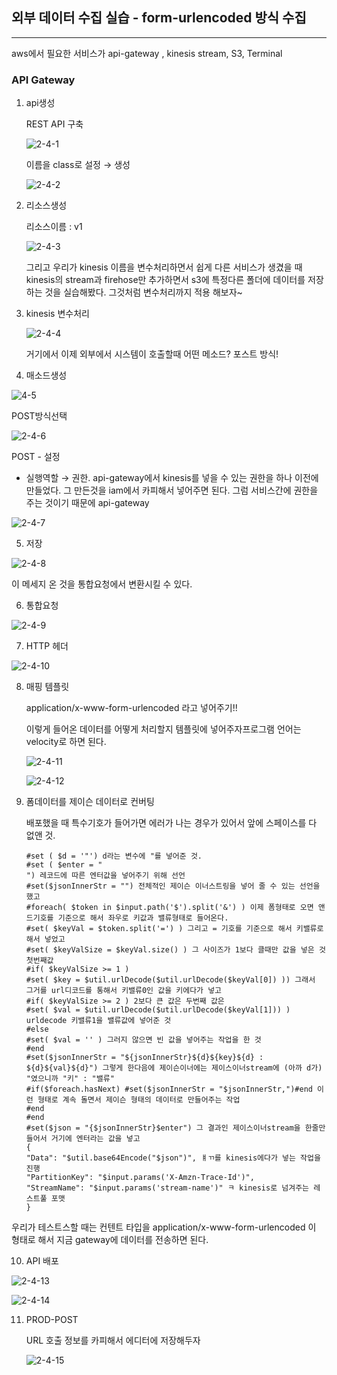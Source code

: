 ## 외부 데이터 수집 실습 - form-urlencoded 방식 수집

---

aws에서 필요한 서비스가 api-gateway , kinesis stream, S3, Terminal

### API Gateway

1.  api생성
    
    REST API 구축

    ![2-4-1](https://user-images.githubusercontent.com/86764734/162215892-f736875a-012b-4088-b100-a0e013e211be.png)


    이름을 class로 설정 → 생성

    ![2-4-2](https://user-images.githubusercontent.com/86764734/162215912-010b657a-5edb-43d8-9160-df6d40c54f61.png)


2. 리소스생성
    
    리소스이름 : v1

    ![2-4-3](https://user-images.githubusercontent.com/86764734/162215921-f0b2efb0-1798-42cc-9d8f-a513078d46de.png)


    그리고 우리가 kinesis 이름을 변수처리하면서 쉽게 다른 서비스가 생겼을 때 kinesis의 stream과 firehose만 추가하면서 s3에 특정다른 폴더에 데이터를 저장하는 것을 실습해봤다. 그것처럼 변수처리까지 적용 해보자~

3. kinesis 변수처리

    ![2-4-4](https://user-images.githubusercontent.com/86764734/162215925-b353f462-b05a-442c-95d5-872e52eae014.png)

    거기에서 이제 외부에서 시스템이 호출할때 어떤 메소드? 포스트 방식!

4. 매소드생성

![4-5](https://user-images.githubusercontent.com/86764734/162215944-344b5371-5cfc-423a-8d6a-9ebd00a9b123.png)


POST방식선택

![2-4-6](https://user-images.githubusercontent.com/86764734/162215963-78ab0aa5-b848-4e8b-a104-d746bd52f4e9.png)


POST - 설정

- 실행역할 → 권한. api-gateway에서 kinesis를 넣을 수 있는 권한을 하나 이전에 만들었다. 그 만든것을 iam에서 카피해서 넣어주면 된다.  그럼 서비스간에 권한을 주는 것이기 때문에 api-gateway

![2-4-7](https://user-images.githubusercontent.com/86764734/162215977-d52e89b0-8272-49b6-8626-87a163904625.png)



5. 저장

![2-4-8](https://user-images.githubusercontent.com/86764734/162215992-a744dc0c-1bc1-45bc-a3c5-d4f6e34d3e8f.png)


이 메세지 온 것을 통합요청에서 변환시킬 수 있다. 

6. 통합요청

![2-4-9](https://user-images.githubusercontent.com/86764734/162216008-ac999b04-48f6-4166-b436-0d55eb1ea05a.png)

7. HTTP 헤더

![2-4-10](https://user-images.githubusercontent.com/86764734/162216026-5d1c1243-075f-4060-a3c4-cfbd734a2233.png)


8. 매핑 템플릿
    
    application/x-www-form-urlencoded 라고 넣어주기!!
    
    이렇게 들어온 데이터를 어떻게 처리할지 템플릿에 넣어주자프로그램 언어는 velocity로 하면 된다.

    ![2-4-11](https://user-images.githubusercontent.com/86764734/162216036-317be98e-95d5-402a-b966-8e826a0a25c4.png)


    ![2-4-12](https://user-images.githubusercontent.com/86764734/162216054-75b600c2-1f77-4a19-92f4-8a609ccc060a.png)


9. 폼데이터를 제이슨 데이터로 컨버팅
    
    배포했을 때 특수기호가 들어가면 에러가 나는 경우가 있어서 앞에 스페이스를 다 없앤 것.

    ```
    #set ( $d = '"') d라는 변수에 "를 넣어준 것.
    #set ( $enter = "
    ") 레코드에 따른 엔터값을 넣어주기 위해 선언
    #set($jsonInnerStr = "") 전체적인 제이슨 이너스트링을 넣어 줄 수 있는 선언을 했고
    #foreach( $token in $input.path('$').split('&') ) 이제 폼형태로 오면 앤드기호를 기준으로 해서 좌우로 키값과 밸류형태로 들어온다.
    #set( $keyVal = $token.split('=') ) 그리고 = 기호를 기준으로 해서 키밸류로 해서 넣었고 
    #set( $keyValSize = $keyVal.size() ) 그 사이즈가 1보다 클때만 값을 넣은 것 첫번째값
    #if( $keyValSize >= 1 )
    #set( $key = $util.urlDecode($util.urlDecode($keyVal[0]) )) 그래서 그거를 url디코드를 통해서 키밸류0인 값을 키에다가 넣고
    #if( $keyValSize >= 2 ) 2보다 큰 값은 두번째 값은 
    #set( $val = $util.urlDecode($util.urlDecode($keyVal[1])) ) urldecode 키밸류1을 밸류값에 넣어준 것 
    #else
    #set( $val = '' ) 그러지 않으면 빈 값을 넣어주는 작업을 한 것
    #end
    #set($jsonInnerStr = "${jsonInnerStr}${d}${key}${d} : ${d}${val}${d}") 그렇게 한다음에 제이슨이너에는 제이스이너stream에 (아까 d가) "였으니까 "키" : "밸류"
    #if($foreach.hasNext) #set($jsonInnerStr = "$jsonInnerStr,")#end 이런 형태로 계속 돌면서 제이슨 형태의 데이터로 만들어주는 작업
    #end
    #end
    #set($json = "{$jsonInnerStr}$enter") 그 결과인 제이스이너stream을 한줄만들어서 거기에 엔터라는 값을 넣고 
    {
    "Data": "$util.base64Encode("$json")", ㅒㄲ를 kinesis에다가 넣는 작업을 진행
    "PartitionKey": "$input.params('X-Amzn-Trace-Id')",
    "StreamName": "$input.params('stream-name')" ㅋ kinesis로 넘겨주는 레스트풀 포맷
    }
    ```

우리가 테스트스할 때는 컨텐트 타입을 application/x-www-form-urlencoded 이 형태로 해서 지금 gateway에 데이터를 전송하면 된다. 

10. API 배포

![2-4-13](https://user-images.githubusercontent.com/86764734/162216068-36f408c5-a377-4c60-bc83-4c4a4035afa4.png)


![2-4-14](https://user-images.githubusercontent.com/86764734/162216079-54e63634-e814-453b-8ef7-8419a088503b.png)

11. PROD-POST
    
    URL 호출 정보를 카피해서 에디터에 저장해두자

    ![2-4-15](https://user-images.githubusercontent.com/86764734/162216109-2654d69a-a70e-40bd-b001-0a62345fba2c.png)




